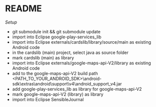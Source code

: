 # README #

*Setup*

- git submodule init && git submodule update
- import into Eclipse google-play-services_lib
- import into Eclipse externals/cardslib/library/source/main as existing Android code
- in the cardslib (main) project, select java as source folder
- mark cardslib (main) as library
- import into Eclipse externals/google-maps-api-V2/library as existing Android code
- add to the google-maps-api-V2 build path <PATH_TO_YOUR_ANDROID_SDK>\android-sdk\extras\android\support\v4\android_support_v4.jar
- add google-play-services_lib as library for google-maps-api-V2
- mark google-maps-api-V2 (library) as library
- import into Eclipse SensibleJournal
